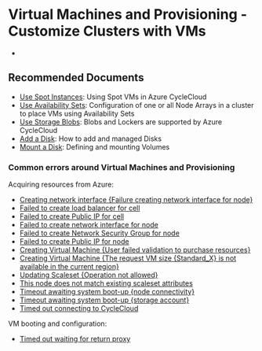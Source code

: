 <properties
  pagetitle="Virtual Machines and Provisioning - Customize Clusters with VMs"
  service=""
  resource=""
  ms.author="cargonz"
  selfhelptype="Generic"
  supporttopicids="32745223"
  productpesids="16478"
  cloudenvironments="public, fairfax, mooncake, blackforest, ussec, usnat"
  articleid="6a709336-c4ca-44f6-a482-e9b2f7e10432"
  ownershipid="Compute_CloudServices_Content" />
# Virtual Machines and Provisioning - Customize Clusters with VMs
*
## **Recommended Documents**

- [Use Spot Instances](https://docs.microsoft.com/azure/cyclecloud/how-to/use-spot-instances?view=cyclecloud-7): Using Spot VMs in Azure CycleCloud
- [Use Availability Sets](https://docs.microsoft.com/azure/cyclecloud/how-to/availability-sets?view=cyclecloud-7): Configuration of one or all Node Arrays in a cluster to place VMs using Availability Sets
- [Use Storage Blobs](https://docs.microsoft.com/azure/cyclecloud/how-to/storage-blobs?view=cyclecloud-7): Blobs and Lockers are supported by Azure CycleCloud
- [Add a Disk](https://docs.microsoft.com/azure/cyclecloud/how-to/add-disk?view=cyclecloud-7): How to add and managed Disks
- [Mount a Disk](https://docs.microsoft.com/azure/cyclecloud/how-to/mount-disk?view=cyclecloud-7): Defining and mounting Volumes
 
### **Common errors around Virtual Machines and Provisioning**

Acquiring resources from Azure:

- [Creating network interface {Failure creating network interface for node}](https://docs.microsoft.com/azure/cyclecloud/common-issues/creating_network_resources?view=cyclecloud-7)
- [Failed to create load balancer for cell](https://docs.microsoft.com/azure/cyclecloud/common-issues/creating_network_resources?view=cyclecloud-7)
- [Failed to create Public IP for cell](https://docs.microsoft.com/azure/cyclecloud/common-issues/creating_network_resources?view=cyclecloud-7)
- [Failed to create network interface for node](https://docs.microsoft.com/azure/cyclecloud/common-issues/creating_network_resources?view=cyclecloud-7)
- [Failed to create Network Security Group for node](https://docs.microsoft.com/azure/cyclecloud/common-issues/creating_network_resources?view=cyclecloud-7)
- [Failed to create Public IP for node](https://docs.microsoft.com/azure/cyclecloud/common-issues/creating_network_resources?view=cyclecloud-7)
- [Creating Virtual Machine {User failed validation to purchase resources}](https://docs.microsoft.com/azure/cyclecloud/common-issues/marketplace_images?view=cyclecloud-7)
- [Creating Virtual Machine {The request VM size {Standard_X} is not available in the current region}](https://docs.microsoft.com/azure/cyclecloud/common-issues/unavailable_sku?view=cyclecloud-7)
- [Updating Scaleset {Operation not allowed}](https://docs.microsoft.com/azure/cyclecloud/common-issues/updating_scalesets?view=cyclecloud-7)
- [This node does not match existing scaleset attributes](https://docs.microsoft.com/azure/cyclecloud/common-issues/scaleset_attributes?view=cyclecloud-7)
- [Timeout awaiting system boot-up {node connectivity}](https://docs.microsoft.com/azure/cyclecloud/common-issues/node_cyclecloud_connectivity?view=cyclecloud-7)
- [Timeout awaiting system boot-up {storage account}](https://docs.microsoft.com/azure/cyclecloud/common-issues/node_timeout_await_bootup?view=cyclecloud-7)
- [Timed out connecting to CycleCloud](https://docs.microsoft.com/azure/cyclecloud/common-issues/node_cyclecloud_connectivity?view=cyclecloud-7)

VM booting and configuration:

- [Timed out waiting for return proxy](https://docs.microsoft.com/azure/cyclecloud/common-issues/node_cyclecloud_connectivity?view=cyclecloud-7)

